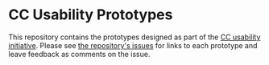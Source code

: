 # CC Usability Prototypes

This repository contains the prototypes designed as part of the [CC usability initiative](https://medium.com/@janepk/findings-from-the-discovery-phase-of-cc-usability-3bde89d55a74). Please see [the repository's issues](https://github.com/creativecommons/cc-usability-prototypes/issues) for links to each prototype and leave feedback as comments on the issue.
